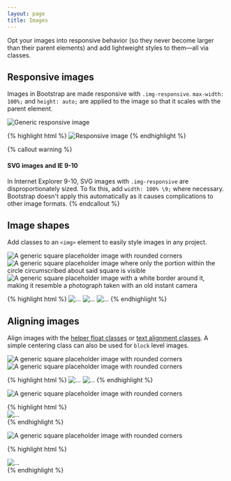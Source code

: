 ```yaml
---
layout: page
title: Images
---
```


Opt your images into responsive behavior (so they never become larger than their parent elements) and add lightweight styles to them—all via classes.

## Responsive images

Images in Bootstrap are made responsive with `.img-responsive`. `max-width: 100%;` and `height: auto;` are applied to the image so that it scales with the parent element.

<div class="bd-example">
  <img data-src="holder.js/100%x250" class="img-responsive" alt="Generic responsive image">
</div>

{% highlight html %}
<img src="..." class="img-responsive" alt="Responsive image">
{% endhighlight %}

{% callout warning %}
#### SVG images and IE 9-10

In Internet Explorer 9-10, SVG images with `.img-responsive` are disproportionately sized. To fix this, add `width: 100% \9;` where necessary. Bootstrap doesn't apply this automatically as it causes complications to other image formats.
{% endcallout %}

## Image shapes

Add classes to an `<img>` element to easily style images in any project.

<div class="bd-example bd-example-images">
  <img data-src="holder.js/200x200" class="img-rounded" alt="A generic square placeholder image with rounded corners">
  <img data-src="holder.js/200x200" class="img-circle" alt="A generic square placeholder image where only the portion within the circle circumscribed about said square is visible">
  <img data-src="holder.js/200x200" class="img-thumbnail" alt="A generic square placeholder image with a white border around it, making it resemble a photograph taken with an old instant camera">
</div>

{% highlight html %}
<img src="..." alt="..." class="img-rounded">
<img src="..." alt="..." class="img-circle">
<img src="..." alt="..." class="img-thumbnail">
{% endhighlight %}

## Aligning images

Align images with the [helper float classes](/components/helpers) or [text alignment classes](/components/helpers). A simple centering class can also be used for `block` level images.

<div class="bd-example bd-example-images">
  <img data-src="holder.js/200x200" class="img-rounded pull-left" alt="A generic square placeholder image with rounded corners">
  <img data-src="holder.js/200x200" class="img-rounded pull-right" alt="A generic square placeholder image with rounded corners">
</div>

{% highlight html %}
<img src="..." class="img-rounded pull-left" alt="...">
<img src="..." class="img-rounded pull-right" alt="...">
{% endhighlight %}

<div class="bd-example bd-example-images">
  <img data-src="holder.js/200x200" class="img-rounded center-block" style="display: block;" alt="A generic square placeholder image with rounded corners">
</div>

{% highlight html %}
<img src="..." class="img-rounded center-block" style="display: block;" alt="...">
{% endhighlight %}

<div class="bd-example bd-example-images">
  <div class="text-center">
    <img data-src="holder.js/200x200" class="img-rounded" alt="A generic square placeholder image with rounded corners">
  </div>
</div>

{% highlight html %}
<div class="text-center">
  <img src="..." class="img-rounded" alt="...">
</div>
{% endhighlight %}
